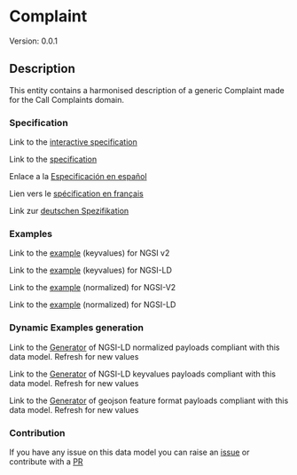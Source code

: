 # Complaint
Version: 0.0.1

## Description 

This entity contains a harmonised description of a generic Complaint made for the Call Complaints domain.
### Specification

Link to the [interactive specification](https://swagger.lab.fiware.org/?url=https://smart-data-models.github.io/dataModel.CallComplaints/Complaint/swagger.yaml)

Link to the [specification](https://smart-data-models.github.io/dataModel.CallComplaints/Complaint/doc/spec.md)

Enlace a la [Especificación en español](https://smart-data-models.github.io/dataModel.CallComplaints/Complaint/doc/spec_ES.md)

Lien vers le [spécification en français](https://smart-data-models.github.io/dataModel.CallComplaints/Complaint/doc/spec_FR.md)

Link zur [deutschen Spezifikation](https://smart-data-models.github.io/dataModel.CallComplaints/Complaint/doc/spec_DE.md)
### Examples

Link to the [example](https://smart-data-models.github.io/dataModel.CallComplaints/Complaint/examples/example.json) (keyvalues) for NGSI v2

Link to the [example](https://smart-data-models.github.io/dataModel.CallComplaints/Complaint/examples/example.jsonld) (keyvalues) for NGSI-LD

Link to the [example](https://smart-data-models.github.io/dataModel.CallComplaints/Complaint/examples/example-normalized.json) (normalized) for NGSI-V2

Link to the [example](https://smart-data-models.github.io/dataModel.CallComplaints/Complaint/examples/example-normalized.jsonld) (normalized) for NGSI-LD
### Dynamic Examples generation

Link to the [Generator](https://smartdatamodels.org/extra/ngsi-ld_generator_v0.92.php?schemaUrl=https://raw.githubusercontent.com/smart-data-models/dataModel.CallComplaints/master/Complaint/schema.json&email=info@smartdatamodels.org) of NGSI-LD normalized payloads compliant with this data model. Refresh for new values

Link to the [Generator](https://smartdatamodels.org/extra/ngsi-ld_generator_keyvalues_v0.92.php?schemaUrl=https://raw.githubusercontent.com/smart-data-models/dataModel.CallComplaints/master/Complaint/schema.json&email=info@smartdatamodels.org) of NGSI-LD keyvalues payloads compliant with this data model. Refresh for new values

Link to the [Generator](https://smartdatamodels.org/extra/geojson_features_generator_v1.0.php?schemaUrl=https://raw.githubusercontent.com/smart-data-models/dataModel.CallComplaints/master/Complaint/schema.json&email=info@smartdatamodels.org) of geojson feature format payloads compliant with this data model. Refresh for new values
### Contribution

 If you have any issue on this data model you can raise an [issue](https://github.com/smart-data-models/dataModel.CallComplaints/issues)  or contribute with a [PR](https://github.com/smart-data-models/dataModel.CallComplaints/pulls)